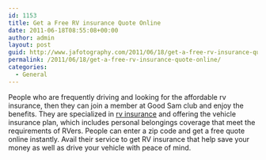 ```yaml
---
id: 1153
title: Get a Free RV insurance Quote Online
date: 2011-06-18T08:55:08+00:00
author: admin
layout: post
guid: http://www.jafotography.com/2011/06/18/get-a-free-rv-insurance-quote-online/
permalink: /2011/06/18/get-a-free-rv-insurance-quote-online/
categories:
  - General
---
```

People who are frequently driving and looking for the affordable rv insurance, then they can join a member at Good Sam club and enjoy the benefits. They are specialized in [rv insurance](http://www.goodsamrvinsurance.com/) and offering the vehicle insurance plan, which includes personal belongings coverage that meet the requirements of RVers. People can enter a zip code and get a free quote online instantly. Avail their service to get RV insurance that help save your money as well as drive your vehicle with peace of mind.